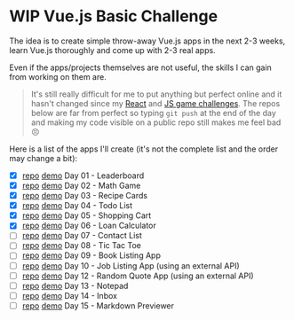 # WIP Vue.js Basic Challenge

The idea is to create simple throw-away Vue.js apps in the next 2-3 weeks, learn Vue.js thoroughly and come up with 2-3 real apps.

Even if the apps/projects themselves are not useful, the skills I can gain from working on them are.

> It's still really difficult for me to put anything but perfect online and it hasn't changed since my [React](https://github.com/zsoltime/react-basic-challenge) and [JS game challenges](https://github.com/zsoltime/game-challenge). The repos below are far from perfect so typing `git push` at the end of the day and making my code visible on a public repo still makes me feel bad 😣

Here is a list of the apps I'll create (it's not the complete list and the order may change a bit):

- [x] [repo](https://github.com/zsoltime/vue-leaderboard) [demo](https://zsolti.co/vue/leaderboard/) Day 01 - Leaderboard
- [x] [repo](https://github.com/zsoltime/vue-math-game) [demo](https://zsolti.co/vue/math-game/) Day 02 - Math Game
- [x] [repo](https://github.com/zsoltime/vue-recipe-cards) [demo](https://zsolti.co/vue/recipe-cards/) Day 03 - Recipe Cards
- [x] [repo](https://github.com/zsoltime/vue-todo) [demo](https://zsolti.co/vue/todo/) Day 04 - Todo List
- [x] [repo](https://github.com/zsoltime/vue-shopping-cart) [demo](https://zsolti.co/vue/shopping-cart/) Day 05 - Shopping Cart
- [x] [repo](https://github.com/zsoltime/vue-loan-calculator) [demo](https://zsolti.co/vue/loan-calculator) Day 06 - Loan Calculator
- [ ] [repo](https://github.com/zsoltime/vue-contact-list) [demo](https://zsolti.co/vue/contact-list) Day 07 - Contact List
- [ ] [repo]() [demo]() Day 08 - Tic Tac Toe
- [ ] [repo]() [demo]() Day 09 - Book Listing App
- [ ] [repo]() [demo]() Day 10 - Job Listing App (using an external API)
- [ ] [repo]() [demo]() Day 12 - Random Quote App (using an external API)
- [ ] [repo]() [demo]() Day 13 - Notepad
- [ ] [repo]() [demo]() Day 14 - Inbox
- [ ] [repo]() [demo]() Day 15 - Markdown Previewer
